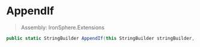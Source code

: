 ﻿

# AppendIf

> Assembly: IronSphere.Extensions

```csharp
public static StringBuilder AppendIf(this StringBuilder stringBuilder, Boolean condition, String textToAppend)
```



 